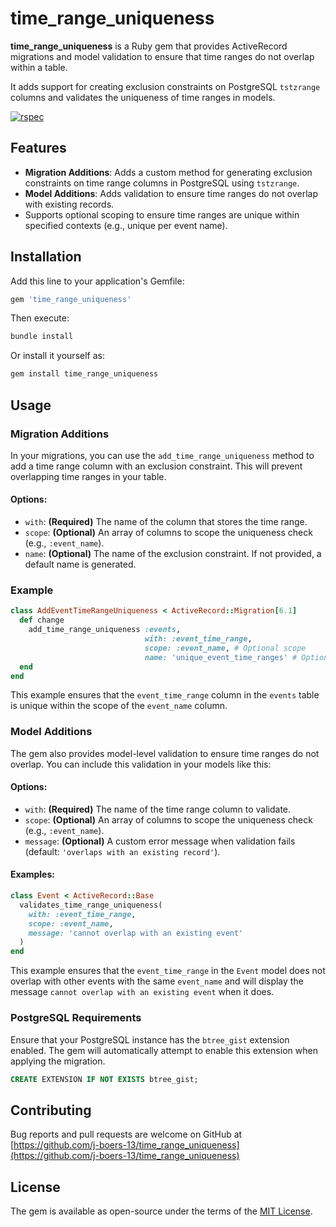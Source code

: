 # time_range_uniqueness

**time_range_uniqueness** is a Ruby gem that provides ActiveRecord migrations and model validation to ensure that time ranges do not overlap within a table. 

It adds support for creating exclusion constraints on PostgreSQL `tstzrange` columns and validates the uniqueness of time ranges in models.

[![rspec](https://github.com/j-boers-13/time_range_uniqueness/actions/workflows/ci.yml/badge.svg)](https://github.com/j-boers-13/time_range_uniqueness/actions/workflows/ci.yml)

## Features

- **Migration Additions**: Adds a custom method for generating exclusion constraints on time range columns in PostgreSQL using `tstzrange`.
- **Model Additions**: Adds validation to ensure time ranges do not overlap with existing records.
- Supports optional scoping to ensure time ranges are unique within specified contexts (e.g., unique per event name).

## Installation

Add this line to your application's Gemfile:

```ruby
gem 'time_range_uniqueness'
```

Then execute:

```bash
bundle install
```

Or install it yourself as:

```bash
gem install time_range_uniqueness
```

## Usage

### Migration Additions

In your migrations, you can use the `add_time_range_uniqueness` method to add a time range column with an exclusion constraint. This will prevent overlapping time ranges in your table.

#### Options:
- `with`: **(Required)** The name of the column that stores the time range.
- `scope`: **(Optional)** An array of columns to scope the uniqueness check (e.g., `:event_name`).
- `name`: **(Optional)** The name of the exclusion constraint. If not provided, a default name is generated.

### Example

```ruby
class AddEventTimeRangeUniqueness < ActiveRecord::Migration[6.1]
  def change
    add_time_range_uniqueness :events,
                              with: :event_time_range,
                              scope: :event_name, # Optional scope
                              name: 'unique_event_time_ranges' # Optional custom constraint name
  end
end
```

This example ensures that the `event_time_range` column in the `events` table is unique within the scope of the `event_name` column.

### Model Additions

The gem also provides model-level validation to ensure time ranges do not overlap. You can include this validation in your models like this:

#### Options:
- `with`: **(Required)** The name of the time range column to validate.
- `scope`: **(Optional)** An array of columns to scope the uniqueness check (e.g., `:event_name`).
- `message`: **(Optional)** A custom error message when validation fails (default: `'overlaps with an existing record'`).

#### Examples:

```ruby
class Event < ActiveRecord::Base
  validates_time_range_uniqueness(
    with: :event_time_range,
    scope: :event_name,
    message: 'cannot overlap with an existing event'
  )
end
```

This example ensures that the `event_time_range` in the `Event` model does not overlap with other events with the same `event_name` and will display the message `cannot overlap with an existing event` when it does.

### PostgreSQL Requirements

Ensure that your PostgreSQL instance has the `btree_gist` extension enabled. The gem will automatically attempt to enable this extension when applying the migration.

```sql
CREATE EXTENSION IF NOT EXISTS btree_gist;
```

## Contributing

Bug reports and pull requests are welcome on GitHub at [https://github.com/j-boers-13/time_range_uniqueness](https://github.com/j-boers-13/time_range_uniqueness)

## License

The gem is available as open-source under the terms of the [MIT License](https://opensource.org/licenses/MIT).
